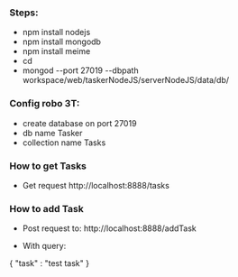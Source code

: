 
### Steps:
* npm install nodejs
* npm install mongodb
* npm install meime
* cd
* mongod --port 27019 --dbpath workspace/web/taskerNodeJS/serverNodeJS/data/db/

### Config robo 3T:
* create database on port 27019
* db name Tasker
* collection name Tasks

### How to get Tasks

* Get request http://localhost:8888/tasks

### How to add Task

* Post request to: http://localhost:8888/addTask

* With query:

{
	"task" : "test task"
}